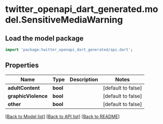# twitter_openapi_dart_generated.model.SensitiveMediaWarning

## Load the model package
```dart
import 'package:twitter_openapi_dart_generated/api.dart';
```

## Properties
Name | Type | Description | Notes
------------ | ------------- | ------------- | -------------
**adultContent** | **bool** |  | [default to false]
**graphicViolence** | **bool** |  | [default to false]
**other** | **bool** |  | [default to false]

[[Back to Model list]](../README.md#documentation-for-models) [[Back to API list]](../README.md#documentation-for-api-endpoints) [[Back to README]](../README.md)


